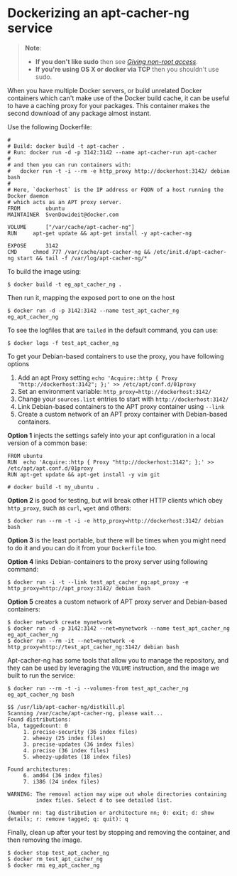 <!--[metadata]>
+++
title = "Dockerizing an apt-cacher-ng service"
description = "Installing and running an apt-cacher-ng service"
keywords = ["docker, example, package installation, networking, debian,  ubuntu"]
[menu.main]
parent = "engine_dockerize"
+++
<![end-metadata]-->

# Dockerizing an apt-cacher-ng service

> **Note**:
> - **If you don't like sudo** then see [*Giving non-root
>   access*](../install/binaries.md#giving-non-root-access).
> - **If you're using OS X or docker via TCP** then you shouldn't use
>   sudo.

When you have multiple Docker servers, or build unrelated Docker
containers which can't make use of the Docker build cache, it can be
useful to have a caching proxy for your packages. This container makes
the second download of any package almost instant.

Use the following Dockerfile:

    #
    # Build: docker build -t apt-cacher .
    # Run: docker run -d -p 3142:3142 --name apt-cacher-run apt-cacher
    #
    # and then you can run containers with:
    #   docker run -t -i --rm -e http_proxy http://dockerhost:3142/ debian bash
    #
    # Here, `dockerhost` is the IP address or FQDN of a host running the Docker daemon
    # which acts as an APT proxy server.
    FROM        ubuntu
    MAINTAINER  SvenDowideit@docker.com

    VOLUME      ["/var/cache/apt-cacher-ng"]
    RUN     apt-get update && apt-get install -y apt-cacher-ng

    EXPOSE      3142
    CMD     chmod 777 /var/cache/apt-cacher-ng && /etc/init.d/apt-cacher-ng start && tail -f /var/log/apt-cacher-ng/*

To build the image using:

    $ docker build -t eg_apt_cacher_ng .

Then run it, mapping the exposed port to one on the host

    $ docker run -d -p 3142:3142 --name test_apt_cacher_ng eg_apt_cacher_ng

To see the logfiles that are `tailed` in the default command, you can
use:

    $ docker logs -f test_apt_cacher_ng

To get your Debian-based containers to use the proxy, you have following options

1. Add an apt Proxy setting
   `echo 'Acquire::http { Proxy "http://dockerhost:3142"; };' >> /etc/apt/conf.d/01proxy`
2. Set an environment variable:
   `http_proxy=http://dockerhost:3142/`
3. Change your `sources.list` entries to start with
   `http://dockerhost:3142/`
4. Link Debian-based containers to the APT proxy container using `--link`
5. Create a custom network of an APT proxy container with Debian-based containers.

**Option 1** injects the settings safely into your apt configuration in
a local version of a common base:

    FROM ubuntu
    RUN  echo 'Acquire::http { Proxy "http://dockerhost:3142"; };' >> /etc/apt/apt.conf.d/01proxy
    RUN apt-get update && apt-get install -y vim git

    # docker build -t my_ubuntu .

**Option 2** is good for testing, but will break other HTTP clients
which obey `http_proxy`, such as `curl`, `wget` and others:

    $ docker run --rm -t -i -e http_proxy=http://dockerhost:3142/ debian bash

**Option 3** is the least portable, but there will be times when you
might need to do it and you can do it from your `Dockerfile`
too.

**Option 4** links Debian-containers to the proxy server using following command:

    $ docker run -i -t --link test_apt_cacher_ng:apt_proxy -e http_proxy=http://apt_proxy:3142/ debian bash

**Option 5** creates a custom network of APT proxy server and Debian-based containers:

    $ docker network create mynetwork
    $ docker run -d -p 3142:3142 --net=mynetwork --name test_apt_cacher_ng eg_apt_cacher_ng
    $ docker run --rm -it --net=mynetwork -e http_proxy=http://test_apt_cacher_ng:3142/ debian bash

Apt-cacher-ng has some tools that allow you to manage the repository,
and they can be used by leveraging the `VOLUME`
instruction, and the image we built to run the service:

    $ docker run --rm -t -i --volumes-from test_apt_cacher_ng eg_apt_cacher_ng bash

    $$ /usr/lib/apt-cacher-ng/distkill.pl
    Scanning /var/cache/apt-cacher-ng, please wait...
    Found distributions:
    bla, taggedcount: 0
         1. precise-security (36 index files)
         2. wheezy (25 index files)
         3. precise-updates (36 index files)
         4. precise (36 index files)
         5. wheezy-updates (18 index files)

    Found architectures:
         6. amd64 (36 index files)
         7. i386 (24 index files)

    WARNING: The removal action may wipe out whole directories containing
             index files. Select d to see detailed list.

    (Number nn: tag distribution or architecture nn; 0: exit; d: show details; r: remove tagged; q: quit): q

Finally, clean up after your test by stopping and removing the
container, and then removing the image.

    $ docker stop test_apt_cacher_ng
    $ docker rm test_apt_cacher_ng
    $ docker rmi eg_apt_cacher_ng
